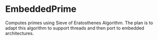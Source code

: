 # EmbeddedPrime
Computes primes using Sieve of Eratosthenes Algorithm. The plan is to adapt this algorithm to support threads and then port to embedded architectures.
